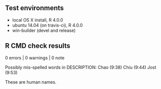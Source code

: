 ## Test environments

* local OS X install, R 4.0.0
* ubuntu 14.04 (on travis-ci), R 4.0.0
* win-builder (devel and release)

## R CMD check results

0 errors | 0 warnings | 0 note

Possibly mis-spelled words in DESCRIPTION:
  Chao (9:38)
  Chiu (9:44)
  Jost (9:53)
  
  These are human names.
